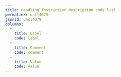 ```yaml
---
title: Handling instruction description code list
permalink: uncl4079
jsonid: uncl4079
columns:
  - 
    title: Label
    code: label
  - 
    title: Comment
    code: comment
  - 
    title: Value
    code: value
---
```

